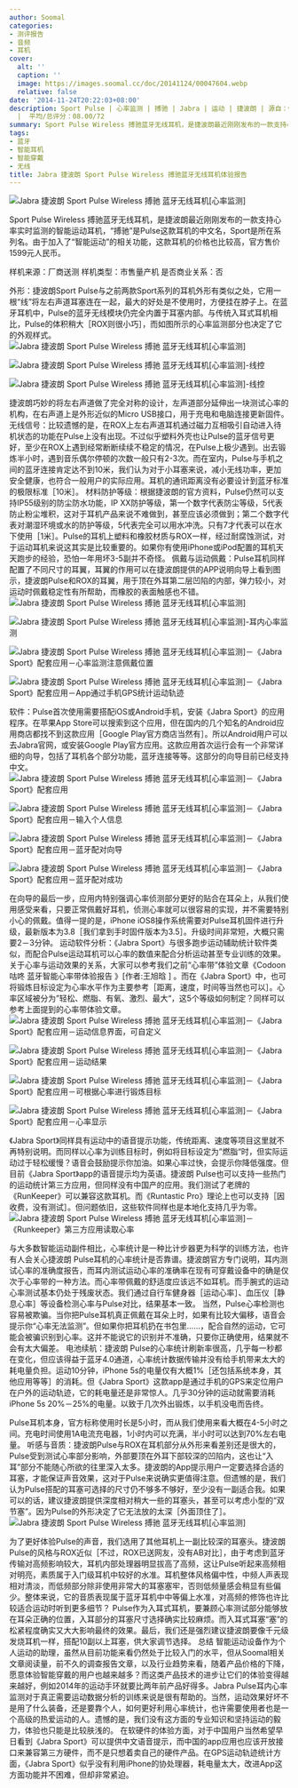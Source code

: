 ```yaml
---
author: Soomal
categories:
- 测评报告
- 音频
- 耳机
cover:
  alt: ''
  caption: ''
  image: https://images.soomal.cc/doc/20141124/00047604.webp
  relative: false
date: '2014-11-24T20:22:03+08:00'
description: Sport Pulse | 心率监测 | 搏驰 | Jabra | 运动 | 捷波朗 | 源自：www.soomal.com | 版权：原创
  |  平均/总评分：08.00/72
summary: Sport Pulse Wireless 搏驰蓝牙无线耳机，是捷波朗最近刚刚发布的一款支持心率实时监测的智能运动耳机，“搏驰”是Pulse这款耳机的中文名，Sport是所在系列名。耳内心率统计是目前智能穿戴心率统计中，准确率仅次于胸部佩戴心率带的测量方式，对运动心率来说舒适度更高……
tags:
- 蓝牙
- 智能耳机
- 智能穿戴
- 无线
title: Jabra 捷波朗 Sport Pulse Wireless 搏驰蓝牙无线耳机体验报告
---
```


![Jabra 捷波朗 Sport Pulse Wireless 搏驰 蓝牙无线耳机[心率监测]](https://images.soomal.cc/doc/20141116/00047386.webp)



Sport Pulse Wireless 搏驰蓝牙无线耳机，是捷波朗最近刚刚发布的一款支持心率实时监测的智能运动耳机，“搏驰”是Pulse这款耳机的中文名，Sport是所在系列名。由于加入了“智能运动”的相关功能，这款耳机的价格也比较高，官方售价1599元人民币。



样机来源：厂商送测
样机类型：市售量产机
是否商业关系：否



外形：捷波朗Sport Pulse与之前两款Sport系列的耳机外形有类似之处，它用一根“线”将左右声道耳塞连在一起，最大的好处是不使用时，方便挂在脖子上。在蓝牙耳机中，Pulse的蓝牙无线模块仍完全内置于耳塞内部。与传统入耳式耳机相比，Pulse的体积稍大［ROX则很小巧］，而如图所示的心率监测部分也决定了它的外观样式。
![Jabra 捷波朗 Sport Pulse Wireless 搏驰 蓝牙无线耳机[心率监测]](https://images.soomal.cc/doc/20141116/00047388.webp)




![Jabra 捷波朗 Sport Pulse Wireless 搏驰 蓝牙无线耳机[心率监测]-线控](https://images.soomal.cc/doc/20141116/00047389_01.webp)




![Jabra 捷波朗 Sport Pulse Wireless 搏驰 蓝牙无线耳机[心率监测]-线控](https://images.soomal.cc/doc/20141116/00047390_01.webp)




捷波朗巧妙的将左右声道做了完全对称的设计，左声道部分延伸出一块测试心率的机构，在右声道上是外形近似的Micro USB接口，用于充电和电脑连接更新固件。
无线信号：比较遗憾的是，在ROX上左右声道耳机通过磁力互相吸引自动进入待机状态的功能在Pulse上没有出现。不过似乎塑料外壳也让Pulse的蓝牙信号更好，至少在ROX上遇到经常断断续续不稳定的情况，在Pulse上极少遇到。出去锻炼半小时，遇到音乐偶尔停顿的次数一般只有2-3次。而在室内，Pulse与手机之间的蓝牙连接肯定达不到10米，我们认为对于小耳塞来说，减小无线功率，更加安全健康，也符合一般用户的实际应用。耳机的通讯距离没有必要设计到蓝牙标准的极限标准［10米］。
材料防护等级：根据捷波朗的官方资料，Pulse仍然可以支持IP55级别的防尘防水功能，IP XX防护等级，第一个数字代表防尘等级，5代表防止粉尘堆积，这对于耳机产品来说不难做到，甚至应该必须做到；第二个数字代表对潮湿环境或水的防护等级，5代表完全可以用水冲洗。只有7才代表可以在水下使用［1米］。Pulse的耳机上塑料和橡胶材质与ROX一样，经过耐腐蚀测试，对于运动耳机来说这其实是比较重要的。如果你有使用iPhone或iPod配置的耳机天天跑步的经验，恐怕一年用坏3-5副并不奇怪。
佩戴与运动佩戴：Pulse耳机同样配置了不同尺寸的耳翼，耳翼的作用可以在捷波朗提供的APP说明向导上看到图示，捷波朗Pulse和ROX的耳翼，用于顶在外耳第二层凹陷的内部，弹力较小，对运动时佩戴稳定性有所帮助，而橡胶的表面触感也不错。
![Jabra 捷波朗 Sport Pulse Wireless 搏驰 蓝牙无线耳机[心率监测]](https://images.soomal.cc/doc/20141116/00047384_01.webp)




![Jabra 捷波朗 Sport Pulse Wireless 搏驰 蓝牙无线耳机[心率监测]-耳内心率监测](https://images.soomal.cc/doc/20141116/00047391_01.webp)




![Jabra 捷波朗 Sport Pulse Wireless 搏驰 蓝牙无线耳机[心率监测]－《Jabra Sport》配套应用－心率监测注意佩戴位置](https://images.soomal.cc/doc/20141124/00047596_01.webp)




![Jabra 捷波朗 Sport Pulse Wireless 搏驰 蓝牙无线耳机[心率监测]－《Jabra Sport》配套应用－App通过手机GPS统计运动轨迹](https://images.soomal.cc/doc/20141124/00047597_01.webp)




软件：Pulse首次使用需要搭配iOS或Android手机，安装《Jabra Sport》的应用程序。在苹果App Store可以搜索到这个应用，但在国内的几个知名的Android应用商店都找不到这款应用［Google Play官方商店当然有］。所以Android用户可以去Jabra官网，或安装Google Play官方应用。这款应用首次运行会有一个非常详细的向导，包括了耳机各个部分功能，蓝牙连接等等。这部分的向导目前已经支持中文。
![Jabra 捷波朗 Sport Pulse Wireless 搏驰 蓝牙无线耳机[心率监测]－《Jabra Sport》配套应用](https://images.soomal.cc/doc/20141124/00047593_01.webp)




![Jabra 捷波朗 Sport Pulse Wireless 搏驰 蓝牙无线耳机[心率监测]－《Jabra Sport》配套应用－输入个人信息](https://images.soomal.cc/doc/20141124/00047594_01.webp)




![Jabra 捷波朗 Sport Pulse Wireless 搏驰 蓝牙无线耳机[心率监测]－《Jabra Sport》配套应用－蓝牙配对向导](https://images.soomal.cc/doc/20141124/00047595_01.webp)




![Jabra 捷波朗 Sport Pulse Wireless 搏驰 蓝牙无线耳机[心率监测]－《Jabra Sport》配套应用－蓝牙配对成功](https://images.soomal.cc/doc/20141124/00047598_01.webp)




在向导的最后一步，应用内特别强调心率侦测部分更好的贴合在耳朵上，从我们使用感受来看，只要正常佩戴好耳机，侦测心率就可以很容易的实现，并不需要特别小心的佩戴。值得一提的是，iPhone iOS8操作系统需要对Pulse耳机固件进行升级，最新版本为3.8［我们拿到手时固件版本为3.5］。升级时间非常短，大概只需要2－3分钟。
运动软件分析：《Jabra Sport》与很多跑步运动辅助统计软件类似，而配合Pulse运动耳机可以心率的数值来配合分析运动甚至专业训练的效果。关于心率与运动效果的关系，大家可以参考我们之前“心率带”体验文章《Codoon 咕咚 蓝牙智能心率带体验报告 》[作者:王旭晗 ]
。而在《Jabra Sport》中，也可将锻炼目标设定为心率水平作为主要参考［距离，速度，时间等当然也可以］。心率区域被分为”轻松、燃脂、有氧、激烈、最大“，这5个等级如何制定？同样可以参考上面提到的心率带体验文章。
![Jabra 捷波朗 Sport Pulse Wireless 搏驰 蓝牙无线耳机[心率监测]－《Jabra Sport》配套应用－运动信息界面，可自定义](https://images.soomal.cc/doc/20141124/00047599_01.webp)




![Jabra 捷波朗 Sport Pulse Wireless 搏驰 蓝牙无线耳机[心率监测]－《Jabra Sport》配套应用－运动结果](https://images.soomal.cc/doc/20141124/00047602_01.webp)




![Jabra 捷波朗 Sport Pulse Wireless 搏驰 蓝牙无线耳机[心率监测]－《Jabra Sport》配套应用－可根据心率进行锻炼目标](https://images.soomal.cc/doc/20141124/00047600_01.webp)




![Jabra 捷波朗 Sport Pulse Wireless 搏驰 蓝牙无线耳机[心率监测]－《Jabra Sport》配套应用－心率显示](https://images.soomal.cc/doc/20141124/00047601_01.webp)




《Jabra Sport》同样具有运动中的语音提示功能，传统距离、速度等项目这里就不再特别说明。而同样以心率为训练目标时，例如将目标设定为”燃脂“时，但实际运动过于轻松缓慢？语音会鼓励提示你加油。如果心率过快，会提示你降低强度。但目前《Jabra Sport》app的语音提示均为英语。捷波朗 Pulse也可以支持一些热门的运动统计第三方应用，但同样没有中国产的应用。我们测试了老牌的《RunKeeper》可以兼容这款耳机。而《Runtastic Pro》理论上也可以支持［因收费，没有测试］。但问题依旧，这些软件同样也是本地化支持几乎为零。
![Jabra 捷波朗 Sport Pulse Wireless 搏驰 蓝牙无线耳机[心率监测]－《Runkeeper》第三方应用读取心率](https://images.soomal.cc/doc/20141124/00047603.webp)




与大多数智能运动副件相比，心率统计是一种比计步器更为科学的训练方法，也许有人会关心捷波朗 Pulse耳机的心率统计是否靠谱。捷波朗官方专门说明，耳内测试心率的准确度报告，而耳内测试运动心率的准确率在现有可穿戴设备中的确是仅次于心率带的一种方法。而心率带佩戴的舒适度应该远不如耳机。而手腕式的运动心率测试基本仍处于残废状态。我们通过自行车健身器［运动心率］、血压仪［静息心率］等设备检测心率与Pulse对比，结果基本一致。
当然，Pulse心率检测也容易被欺骗。当你把Pulse耳机真正佩戴在耳朵上时，如果有比较大偏移，语音会提示你“心率无法监测”。但如果你把耳机扔在书包里……，配合自然的运动，它可能会被骗识别到心率。这并不能说它的识别并不准确，只要你正确使用，结果就不会有太大偏差。
电池续航：捷波朗 Pulse的心率统计刷新率很高，几乎每一秒都在变化，但应该得益于蓝牙4.0通道，心率统计数据传输并没有给手机带来太大的耗电量负担。运动10分钟，iPhone 5s的电量仅有大概1%［还包括系统本身，其他应用等等］的消耗。但《Jabra Sport》这款app是通过手机的GPS来定位用户在户外的运动轨迹，它的耗电量还是非常惊人。几乎30分钟的运动就需要消耗iPhone 5s 20%－25%的电量。以致于几次外出锻炼，以手机没电而告终。

Pulse耳机本身，官方标称使用时长是5小时，而从我们使用来看大概在4-5小时之间。充电时间使用1A电流充电器，1小时内可以充满，半小时可以达到70%左右电量。
听感与音质：捷波朗Pulse与ROX在耳机部分从外形来看差别还是很大的，Pulse受到测试心率部分影响，外部要顶在外耳下部较深的凹陷内，这也让“入耳”部分不能随心所欲的往里深入太多。捷波朗的App提示用户一定要选择合适的耳塞，才能保证声音效果，这对于Pulse来说确实更值得注意。但遗憾的是，我们认为Pulse搭配的耳塞可选择的尺寸仍不够多不够好，至少没有一副适合我。如果可以的话，建议捷波朗提供深度相对稍大一些的耳塞头，甚至可以考虑小型的“双节塞”。因为Pulse的外形决定了它无法放的太深［外面顶住了］。
![Jabra 捷波朗 Sport Pulse Wireless 搏驰 蓝牙无线耳机[心率监测]](https://images.soomal.cc/doc/20141116/00047396.webp)




为了更好体验Pulse的声音，我们选用了其他耳机上一副比较深的耳塞头。捷波朗Pulse的风格与ROX近似［不过，ROX已送网友，没有AB对比］，由于考虑到蓝牙传输对高频影响较大，耳机内部处理器明显拔高了高频，这让Pulse听起来高频相对明亮，素质属于入门级耳机中较好的水准。耳机整体风格偏中性，中频人声表现相对清淡，而低频部分除非使用非常大的耳塞塞牢，否则低频量感会稍显有些偏少。整体来说，它的音质表现属于蓝牙耳机中中等偏上水准，对高频的修饰也许比较适合运动时听到更多细节？
Pulse作为入耳式耳机，要兼顾心率测试部分能够放在耳朵正确的位置，入耳部分的耳塞尺寸选择确实比较麻烦。而入耳式耳塞“塞”的松紧程度确实又大大影响最终的效果。最后，我们还是强烈建议捷波朗要像千元级发烧耳机一样，搭配10副以上耳塞，供大家调节选择。
总结
智能运动设备作为个人运动的助理，虽然从目前功能来看仍然处于比较入门的水平，但从Soomal相关文章阅读量，前不久的调查报告文章，以及行业趋势来看，随着产品价格的下降，愿意体验智能穿戴的用户也越来越多？而这类产品技术的进步让它们的体验变得越来越好，例如2014年的运动手环就要比两年前产品好得多。Jabra Pulse耳内心率监测对于真正需要运动数据分析的训练来说是很有帮助的。当然，运动效果好坏不是用了什么装备，还是要靠个人，如何更好利用心率统计，也许需要使用者也是一个高级的热爱运动的人。遗憾的是，我们没有这方面的专业知识和坚持运动的毅力，体验也只能是比较肤浅的。
在软硬件的体验方面，对于中国用户当然希望早日看到《Jabra Sport》可以提供中文语音提示，而中国的app应用也应该开放接口来兼容第三方硬件，而不是只想着卖自己的硬件产品。在GPS运动轨迹统计方面，《Jabra Sport》似乎没有利用iPhone的协处理器，耗电量太大，改进App这方面功能并不困难，但却非常紧迫。